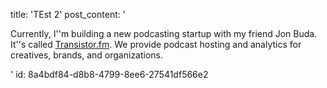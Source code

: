 title: 'TEst 2'
post_content: '<p>Currently, I''m building a new podcasting startup with my friend Jon Buda. It''s called&nbsp;<a href="https://transistor.fm/?via=justin">Transistor.fm</a>. We provide podcast hosting and analytics for creatives, brands, and organizations.&nbsp;</p>'
id: 8a4bdf84-d8b8-4799-8ee6-27541df566e2
